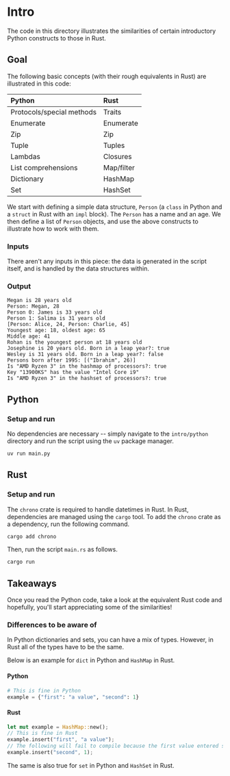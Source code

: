 # Intro

The code in this directory illustrates the similarities of certain introductory Python constructs
to those in Rust.

## Goal

The following basic concepts (with their rough equivalents in Rust) are illustrated in this code:

| Python                    | Rust       |
| :------------------------ | :--------- |
| Protocols/special methods | Traits     |
| Enumerate                 | Enumerate  |
| Zip                       | Zip        |
| Tuple                     | Tuples     |
| Lambdas                   | Closures   |
| List comprehensions       | Map/filter |
| Dictionary                | HashMap    |
| Set                       | HashSet    |

We start with defining a simple data structure, `Person` (a `class` in Python and a `struct` in Rust with an `impl` block). The `Person` has a name and an age. We then
define a list of `Person` objects, and use the above constructs to illustrate how to work with
them.

### Inputs

There aren't any inputs in this piece: the data is generated in the script itself, and is handled
by the data structures within.

### Output

```console
Megan is 28 years old
Person: Megan, 28
Person 0: James is 33 years old
Person 1: Salima is 31 years old
[Person: Alice, 24, Person: Charlie, 45]
Youngest age: 18, oldest age: 65
Middle age: 41
Rohan is the youngest person at 18 years old
Josephine is 20 years old. Born in a leap year?: true
Wesley is 31 years old. Born in a leap year?: false
Persons born after 1995: [("Ibrahim", 26)]
Is "AMD Ryzen 3" in the hashmap of processors?: true
Key "13900KS" has the value "Intel Core i9"
Is "AMD Ryzen 3" in the hashset of processors?: true
```

## Python

### Setup and run

No dependencies are necessary -- simply navigate to the `intro/python` directory and run the script
using the `uv` package manager.

```bash
uv run main.py
```

## Rust

### Setup and run

The `chrono` crate is required to handle datetimes in Rust. In Rust, dependencies are managed using
the `cargo` tool. To add the `chrono` crate as a dependency, run the following command.

```bash
cargo add chrono
```

Then, run the script `main.rs` as follows.

```bash
cargo run
```

## Takeaways

Once you read the Python code, take a look at the equivalent Rust code and hopefully, you'll start
appreciating some of the similarities!

### Differences to be aware of

In Python dictionaries and sets, you can have a mix of types. However, in Rust all of the types have
to be the same.

Below is an example for `dict` in Python and `HashMap` in Rust.

#### Python

```py
# This is fine in Python
example = {"first": "a value", "second": 1}
```

#### Rust

```rs
let mut example = HashMap::new();
// This is fine in Rust
example.insert("first", "a value");
// The following will fail to compile because the first value entered set the type as HashMap<&str, &str>
example.insert("second", 1);
```

The same is also true for `set` in Python and `HashSet` in Rust.
